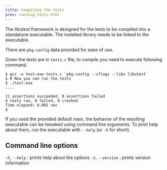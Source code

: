 ```yaml
---
title: Compiling the tests
prev: running-tests.html
---
```


The *libutest* framework is designed for the tests to be compiled into a
standalone executable. The installed library needs to be linked to the
executable.

There are `pkg-config` data provided for ease of use.

Given the tests are in `tests.c` file, to compile you need to execute following
command.

~~~~~~~~~~~~~~~~~~~~~~~~~~~~~~~~~~~~~~~~~~~~~~~~~~~~~~~~~~~~~~~~ {.bash}
$ gcc -o test-exe tests.c `pkg-config --cflags --libs libutest`
$ # Now you can run the tests
$ ./test-exe
....

11 assertions succeeded, 0 assertions failed
4 tests ran, 0 failed, 0 crashed
Time elapsed: 0.001 sec
$ 
~~~~~~~~~~~~~~~~~~~~~~~~~~~~~~~~~~~~~~~~~~~~~~~~~~~~~~~~~~~~~~~~~~~~~~~~

If you used the provided default main, the behavior of the resulting executable
can be tweaked using command line arguments. To print help about them, run the
executable with `--help` (or `-h` for short).

## Command line options

`-h`, `--help`
:   prints help about the options
`-V`, `--version`
:   prints version information
